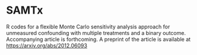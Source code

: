 # SAMTx
R codes for a flexible Monte Carlo sensitivity analysis approach for unmeasured confounding with multiple treatments and a binary outcome. Accompanying article is forthcoming. A preprint of the article is available at https://arxiv.org/abs/2012.06093 
